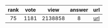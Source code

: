 
| rank | vote | view | answer | url |
|:-:|:-:|:-:|:-:|:-:|
|75|1181|2138858|8| [url](http://stackoverflow.com/questions/2835559/parsing-values-from-a-json-file) |
